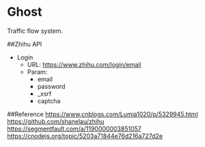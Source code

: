 # Ghost
Traffic flow system.


##Zhihu API
- Login
  - URL: https://www.zhihu.com/login/email
  - Param: 
  	- email
  	- password
  	- _xsrf
  	- captcha

##Reference
https://www.cnblogs.com/Lumia1020/p/5329945.html
https://github.com/shanelau/zhihu
https://segmentfault.com/a/1190000003851057
https://cnodejs.org/topic/5203a71844e76d216a727d2e